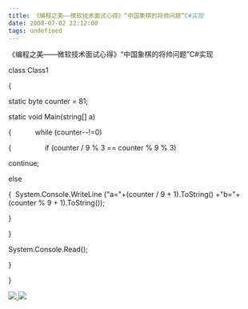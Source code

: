 ```yaml
---
title: 《编程之美——微软技术面试心得》“中国象棋的将帅问题”C#实现
date: 2008-07-02 22:12:00
tags: undefined
---
```

《编程之美——微软技术面试心得》“中国象棋的将帅问题”C#实现

class Class1

{

static byte counter = 81;

static void Main(string[] a)

{            while (counter--!=0)

{                 if (counter / 9 % 3 == counter % 9 % 3)

continue;

else

{  System.Console.WriteLine ("a="+(counter / 9 + 1).ToString() +"b="+ (counter
% 9 + 1).ToString());

}

}

System.Console.Read();

}

}



[ ![](https://profile.csdnimg.cn/5/2/5/3_cuipengfei1)
![](https://g.csdnimg.cn/static/user-reg-year/1x/11.png)
](https://blog.csdn.net/cuipengfei1)





